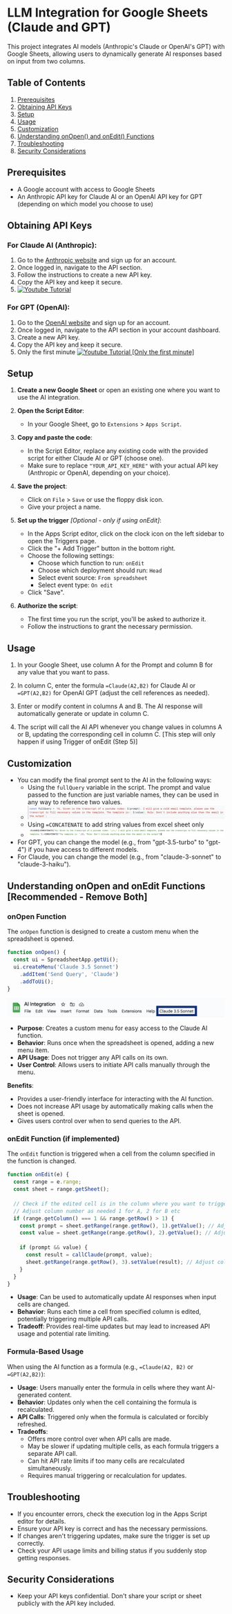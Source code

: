 # LLM Integration for Google Sheets (Claude and GPT)

This project integrates AI models (Anthropic's Claude or OpenAI's GPT) with Google Sheets, allowing users to dynamically generate AI responses based on input from two columns.

## Table of Contents

1. [Prerequisites](#prerequisites)
2. [Obtaining API Keys](#obtaining-api-keys)
3. [Setup](#setup)
4. [Usage](#usage)
6. [Customization](#customization)
7. [Understanding onOpen() and onEdit() Functions](#understanding-onopen-and-onedit-functions-recommended---remove-both)
8. [Troubleshooting](#troubleshooting)
9. [Security Considerations](#security-considerations)

## Prerequisites

- A Google account with access to Google Sheets 
- An Anthropic API key for Claude AI or an OpenAI API key for GPT (depending on which model you choose to use)

## Obtaining API Keys

### For Claude AI (Anthropic):
1. Go to the [Anthropic website](https://www.anthropic.com) and sign up for an account.
2. Once logged in, navigate to the API section.
3. Follow the instructions to create a new API key.
4. Copy the API key and keep it secure.
5. [![Youtube Tutorial](https://img.youtube.com/vi/4Tzs4qunYJY/0.jpg)](https://www.youtube.com/watch?v=4Tzs4qunYJY)

### For GPT (OpenAI):
1. Go to the [OpenAI website](https://openai.com) and sign up for an account.
2. Once logged in, navigate to the API section in your account dashboard.
3. Create a new API key.
4. Copy the API key and keep it secure.
5. Only the first minute [![Youtube Tutorial [Only the first minute]](https://img.youtube.com/vi/eRWZuijASuU/0.jpg)](https://www.youtube.com/watch?v=eRWZuijASuU)

## Setup

1. **Create a new Google Sheet** or open an existing one where you want to use the AI integration.

2. **Open the Script Editor**:
   - In your Google Sheet, go to `Extensions` > `Apps Script`.

3. **Copy and paste the code**:
   - In the Script Editor, replace any existing code with the provided script for either Claude AI or GPT (choose one).
   - Make sure to replace `"YOUR_API_KEY_HERE"` with your actual API key (Anthropic or OpenAI, depending on your choice).

4. **Save the project**:
   - Click on `File` > `Save` or use the floppy disk icon.
   - Give your project a name.

5. **Set up the trigger** *[Optional - only if using onEdit]*:
   - In the Apps Script editor, click on the clock icon on the left sidebar to open the Triggers page.
   - Click the "+ Add Trigger" button in the bottom right.
   - Choose the following settings:
     - Choose which function to run: `onEdit`
     - Choose which deployment should run: `Head`
     - Select event source: `From spreadsheet`
     - Select event type: `On edit`
   - Click "Save".

6. **Authorize the script**:
   - The first time you run the script, you'll be asked to authorize it.
   - Follow the instructions to grant the necessary permission.

## Usage

1. In your Google Sheet, use column A for the Prompt and column B for any value that you want to pass.

2. In column C, enter the formula `=Claude(A2,B2)` for Claude AI or `=GPT(A2,B2)` for OpenAI GPT (adjust the cell references as needed).

3. Enter or modify content in columns A and B. The AI response will automatically generate or update in column C.

4. The script will call the AI API whenever you change values in columns A or B, updating the corresponding cell in column C. [This step will only happen if using Trigger of onEdit (Step 5)]

## Customization

- You can modify the final prompt sent to the AI in the following ways: 
   - Using the `fullQuery` variable in the script. The prompt and value passed to the function are just variable names, they can be used in any way to reference two values.
   - ![Example fullQuery](https://github.com/utkarsh-umang/LLM-Extensions-sheets/blob/develop/img/customiseFinalPrompt.png)
   - Using `=CONCATENATE` to add string values from excel sheet only
   - ![Example sheetPrompt](https://github.com/utkarsh-umang/LLM-Extensions-sheets/blob/develop/img/finalPromptFromSheet.png)
- For GPT, you can change the model (e.g., from "gpt-3.5-turbo" to "gpt-4") if you have access to different models.
- For Claude, you can change the model (e.g., from "claude-3-sonnet" to "claude-3-haiku").

## Understanding onOpen and onEdit Functions [Recommended - Remove Both]

### onOpen Function
The `onOpen` function is designed to create a custom menu when the spreadsheet is opened.

```javascript
function onOpen() {
  const ui = SpreadsheetApp.getUi();
  ui.createMenu('Claude 3.5 Sonnet')
    .addItem('Send Query', 'Claude')
    .addToUi();
}
```
![Example onOpen](https://github.com/utkarsh-umang/LLM-Extensions-sheets/blob/develop/img/onOpen.png)

- **Purpose**: Creates a custom menu for easy access to the Claude AI function.
- **Behavior**: Runs once when the spreadsheet is opened, adding a new menu item.
- **API Usage**: Does not trigger any API calls on its own.
- **User Control**: Allows users to initiate API calls manually through the menu.

**Benefits**:
- Provides a user-friendly interface for interacting with the AI function.
- Does not increase API usage by automatically making calls when the sheet is opened.
- Gives users control over when to send queries to the API.

### onEdit Function (if implemented)
The `onEdit` function is triggered when a cell from the column specified in the function is changed.

```javascript
function onEdit(e) {
  const range = e.range;
  const sheet = range.getSheet();
  
  // Check if the edited cell is in the column where you want to trigger Claude
  // Adjust column number as needed 1 for A, 2 for B etc
  if (range.getColumn() === 1 && range.getRow() > 1) { 
    const prompt = sheet.getRange(range.getRow(), 1).getValue(); // Adjust column number for prompt
    const value = sheet.getRange(range.getRow(), 2).getValue(); // Adjust column number for value
    
    if (prompt && value) {
      const result = callClaude(prompt, value);
      sheet.getRange(range.getRow(), 3).setValue(result); // Adjust column number for result
    }
  }
}
```

- **Usage**: Can be used to automatically update AI responses when input cells are changed.
- **Behavior**: Runs each time a cell from specified column is edited, potentially triggering multiple API calls.
- **Tradeoff**: Provides real-time updates but may lead to increased API usage and potential rate limiting.

### Formula-Based Usage
When using the AI function as a formula (e.g., `=Claude(A2, B2)` or `=GPT(A2,B2)`):

- **Usage**: Users manually enter the formula in cells where they want AI-generated content.
- **Behavior**: Updates only when the cell containing the formula is recalculated.
- **API Calls**: Triggered only when the formula is calculated or forcibly refreshed.
- **Tradeoffs**: 
  - Offers more control over when API calls are made.
  - May be slower if updating multiple cells, as each formula triggers a separate API call.
  - Can hit API rate limits if too many cells are recalculated simultaneously.
  - Requires manual triggering or recalculation for updates.

## Troubleshooting

- If you encounter errors, check the execution log in the Apps Script editor for details.
- Ensure your API key is correct and has the necessary permissions.
- If changes aren't triggering updates, make sure the trigger is set up correctly.
- Check your API usage limits and billing status if you suddenly stop getting responses.

## Security Considerations

- Keep your API keys confidential. Don't share your script or sheet publicly with the API key included.